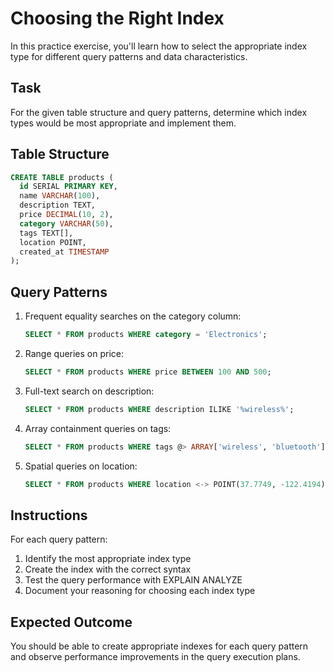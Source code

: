 # Choosing the Right Index

In this practice exercise, you'll learn how to select the appropriate index type for different query patterns and data characteristics.

## Task

For the given table structure and query patterns, determine which index types would be most appropriate and implement them.

## Table Structure

```sql
CREATE TABLE products (
  id SERIAL PRIMARY KEY,
  name VARCHAR(100),
  description TEXT,
  price DECIMAL(10, 2),
  category VARCHAR(50),
  tags TEXT[],
  location POINT,
  created_at TIMESTAMP
);
```

## Query Patterns

1. Frequent equality searches on the category column:

   ```sql
   SELECT * FROM products WHERE category = 'Electronics';
   ```

2. Range queries on price:

   ```sql
   SELECT * FROM products WHERE price BETWEEN 100 AND 500;
   ```

3. Full-text search on description:

   ```sql
   SELECT * FROM products WHERE description ILIKE '%wireless%';
   ```

4. Array containment queries on tags:

   ```sql
   SELECT * FROM products WHERE tags @> ARRAY['wireless', 'bluetooth'];
   ```

5. Spatial queries on location:
   ```sql
   SELECT * FROM products WHERE location <-> POINT(37.7749, -122.4194) < 10;
   ```

## Instructions

For each query pattern:

1. Identify the most appropriate index type
2. Create the index with the correct syntax
3. Test the query performance with EXPLAIN ANALYZE
4. Document your reasoning for choosing each index type

## Expected Outcome

You should be able to create appropriate indexes for each query pattern and observe performance improvements in the query execution plans.
